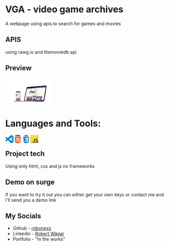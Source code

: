 # VGA - video game archives

A webpage using apis to search for games and movies

## APIS
using rawg.io and themoviedb api

## __Preview__

<img src="./vga_mockup.png" alt="Project image" width="150"> &nbsp; &nbsp;

# __Languages and Tools:__
[<img align="left" alt="Visual Studio Code" width="26px" src="https://raw.githubusercontent.com/github/explore/80688e429a7d4ef2fca1e82350fe8e3517d3494d/topics/visual-studio-code/visual-studio-code.png" />][vscode]
[<img align="left" alt="HTML5" width="26px" src="https://raw.githubusercontent.com/github/explore/80688e429a7d4ef2fca1e82350fe8e3517d3494d/topics/html/html.png" />][html]
[<img align="left" alt="CSS3" width="26px" src="https://raw.githubusercontent.com/github/explore/80688e429a7d4ef2fca1e82350fe8e3517d3494d/topics/css/css.png" />][css]
[<img align="left" alt="JavaScript" width="26px" src="https://raw.githubusercontent.com/github/explore/80688e429a7d4ef2fca1e82350fe8e3517d3494d/topics/javascript/javascript.png" />][javascript]
</br>

## Project tech
Using only html, css and js no frameworks

## Demo on surge

If you want to try it out you can either get your own keys 
or contact me and I'll send you a demo link

## __My Socials__

- Github - [robonexx](https://github.com/xxrobone)
- Linkedin - [Robert Wägar](https://www.linkedin.com/in/robert-w%C3%A4gar-1b4661139/)
- Portfolio - "In the works"

</br>

[vscode]: https://code.visualstudio.com/
[javascript]: https://developer.mozilla.org/en-US/docs/Web/JavaScript
[html]: https://www.w3schools.com/html/
[css]: https://www.w3.org/Style/CSS/Overview.en.html